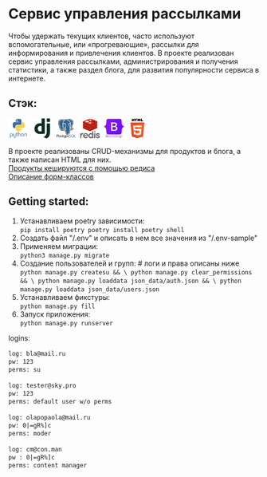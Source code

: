 # Сервис управления рассылками

Чтобы удержать текущих клиентов, часто используют вспомогательные, или «прогревающие», рассылки для информирования и
привлечения клиентов. В проекте реализован сервис управления рассылками, администрирования и получения статистики, а
также раздел блога, для развития популярности сервиса в интернете.

## Стэк:

<div>
  <img src="https://github.com/devicons/devicon/blob/master/icons/python/python-original-wordmark.svg" alt="python" width="40" height="40"/>&nbsp;
   <img src="https://github.com/devicons/devicon/blob/master/icons/django/django-plain.svg" alt="django" width="40" height="40"/>&nbsp;
   <img src="https://github.com/devicons/devicon/blob/master/icons/postgresql/postgresql-original-wordmark.svg" alt="psql" width="40" height="40"/>&nbsp;
   <img src="https://github.com/devicons/devicon/blob/master/icons/redis/redis-original-wordmark.svg" alt="redis" width="40" height="40"/>&nbsp;
   <img src="https://github.com/devicons/devicon/blob/master/icons/bootstrap/bootstrap-original-wordmark.svg" alt="bootstrap" width="40" height="40"/>&nbsp;
   <img src="https://github.com/devicons/devicon/blob/master/icons/html5/html5-original-wordmark.svg" alt="html" width="40" height="40"/>
</div>

В проекте реализованы CRUD-механизмы для продуктов и блога, а также написан HTML для них.\
[Продукты кешируются с помощью редиса](catalog/urls.py)\
[Описание форм-классов](catalog/forms.py)

## Getting started:

1. Устанавливаем poetry зависимости:\
   `pip install poetry
   poetry install
   poetry shell`
2. Создать файл "/.env" и описать в нем все значения из "/.env-sample"
3. Применяем миграции:\
   `python3 manage.py migrate`
4. Создание пользователей и групп: # логи и права описаны ниже\
   `
   python manage.py createsu && \
   python manage.py clear_permissions && \
   python manage.py loaddata json_data/auth.json && \
   python manage.py loaddata json_data/users.json
   `
5. Устанавливаем фикстуры:\
   `python manage.py fill`
6. Запуск приложения:\
   `python manage.py runserver`

logins:

    log: bla@mail.ru
    pw: 123
    perms: su

    log: tester@sky.pro
    pw: 123
    perms: default user w/o perms
    
    log: olapopaola@mail.ru
    pw: 0|=gR%]c
    perms: moder

    log: cm@con.man
    pw : 0|=gR%]c
    perms: content manager